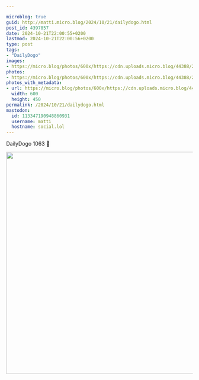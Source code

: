 ```yaml
---

microblog: true
guid: http://matti.micro.blog/2024/10/21/dailydogo.html
post_id: 4397857
date: 2024-10-21T22:00:55+0200
lastmod: 2024-10-21T22:00:56+0200
type: post
tags:
- "DailyDogo"
images:
- https://micro.blog/photos/600x/https://cdn.uploads.micro.blog/44388/2024/9036f014df9b4aa585ba9eec54098e41.jpg
photos:
- https://micro.blog/photos/600x/https://cdn.uploads.micro.blog/44388/2024/9036f014df9b4aa585ba9eec54098e41.jpg
photos_with_metadata:
- url: https://micro.blog/photos/600x/https://cdn.uploads.micro.blog/44388/2024/9036f014df9b4aa585ba9eec54098e41.jpg
  width: 600
  height: 450
permalink: /2024/10/21/dailydogo.html
mastodon:
  id: 113347190948860931
  username: matti
  hostname: social.lol
---
```

DailyDogo 1063 🐶

<img src="/media/uploads/2024/9036f014df9b4aa585ba9eec54098e41.jpg" width="600" alt="" />
